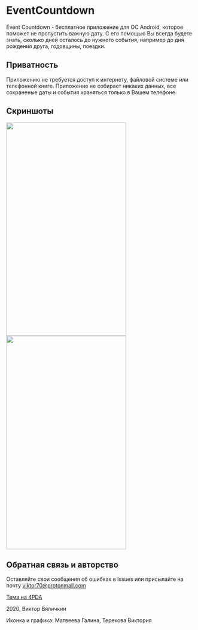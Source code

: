 # EventCountdown

Event Countdown - бесплатное приложение для ОС Android, которое поможет не пропустить важную дату. 
С его помощью Вы всегда будете знать, сколько дней осталось до нужного события, например до дня рождения друга, годовщины, поездки.

## Приватность

Приложению не требуется доступ к интернету, файловой системе или телефонной книге. 
Приложение не собирает никаких данных, все сохраненые даты и события храняться только в Вашем телефоне.

## Скриншоты
<img src="http://va-soft.eviko.org/wp-content/uploads/2020/07/Screenshot_20200723-194803-576x1024.png" width="320" height="569" /> 
<img src="http://va-soft.eviko.org/wp-content/uploads/2020/07/Screenshot_20200723-194820-576x1024.png" width="320" height="569" />

## Обратная связь и авторство

Оставляйте свои сообщения об ошибках в Issues или присылайте на почту viktor70@protonmail.com

[Тема на 4PDA](https://4pda.ru/forum/index.php?showtopic=999713)

2020, Виктор Вяличкин

Иконка и графика: Матвеева Галина, Терехова Виктория
